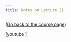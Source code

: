 ```yaml
---
title: Notes on Lecture 21
---
```


([Go back to the course page](/classes/parp/index.html))

[youtube ]

